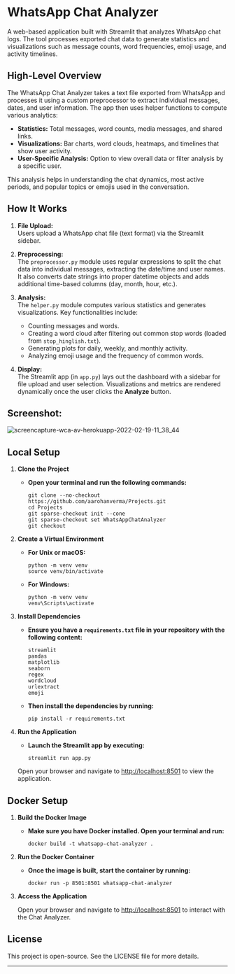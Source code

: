 # WhatsApp Chat Analyzer

A web-based application built with Streamlit that analyzes WhatsApp chat logs. The tool processes exported chat data to generate statistics and visualizations such as message counts, word frequencies, emoji usage, and activity timelines.

## High-Level Overview

The WhatsApp Chat Analyzer takes a text file exported from WhatsApp and processes it using a custom preprocessor to extract individual messages, dates, and user information. The app then uses helper functions to compute various analytics:
- **Statistics:** Total messages, word counts, media messages, and shared links.
- **Visualizations:** Bar charts, word clouds, heatmaps, and timelines that show user activity.
- **User-Specific Analysis:** Option to view overall data or filter analysis by a specific user.

This analysis helps in understanding the chat dynamics, most active periods, and popular topics or emojis used in the conversation.

## How It Works

1. **File Upload:**  
   Users upload a WhatsApp chat file (text format) via the Streamlit sidebar.

2. **Preprocessing:**  
   The `preprocessor.py` module uses regular expressions to split the chat data into individual messages, extracting the date/time and user names. It also converts date strings into proper datetime objects and adds additional time-based columns (day, month, hour, etc.).

3. **Analysis:**  
   The `helper.py` module computes various statistics and generates visualizations. Key functionalities include:
   - Counting messages and words.
   - Creating a word cloud after filtering out common stop words (loaded from `stop_hinglish.txt`).
   - Generating plots for daily, weekly, and monthly activity.
   - Analyzing emoji usage and the frequency of common words.

4. **Display:**  
   The Streamlit app (in `app.py`) lays out the dashboard with a sidebar for file upload and user selection. Visualizations and metrics are rendered dynamically once the user clicks the **Analyze** button.

## Screenshot:

![screencapture-wca-av-herokuapp-2022-02-19-11_38_44](https://user-images.githubusercontent.com/97247457/154789017-fea5b7a8-7a23-49b3-872b-7eef5857dd23.png)

## Local Setup

1. **Clone the Project**

   - **Open your terminal and run the following commands:**
      ```
      git clone --no-checkout https://github.com/aarohanverma/Projects.git
      cd Projects
      git sparse-checkout init --cone
      git sparse-checkout set WhatsAppChatAnalyzer
      git checkout
      ```

2. **Create a Virtual Environment**

   - **For Unix or macOS:**
      ```
      python -m venv venv
      source venv/bin/activate
      ``` 
   - **For Windows:**
      ```
      python -m venv venv
      venv\Scripts\activate
      ```

3. **Install Dependencies**

   - **Ensure you have a `requirements.txt` file in your repository with the following content:**
      ```
      streamlit
      pandas
      matplotlib
      seaborn
      regex
      wordcloud
      urlextract
      emoji
      ```
   - **Then install the dependencies by running:**
      ```
      pip install -r requirements.txt
      ```

4. **Run the Application**

   - **Launch the Streamlit app by executing:**
      ```
      streamlit run app.py
      ```

   Open your browser and navigate to [http://localhost:8501](http://localhost:8501) to view the application.

## Docker Setup

1. **Build the Docker Image**

   - **Make sure you have Docker installed. Open your terminal and run:**
      ```
      docker build -t whatsapp-chat-analyzer .
      ```

2. **Run the Docker Container**

   - **Once the image is built, start the container by running:**
      ```
      docker run -p 8501:8501 whatsapp-chat-analyzer
      ```

3. **Access the Application**

   Open your browser and navigate to [http://localhost:8501](http://localhost:8501) to interact with the Chat Analyzer.

## License

This project is open-source. See the LICENSE file for more details.

---